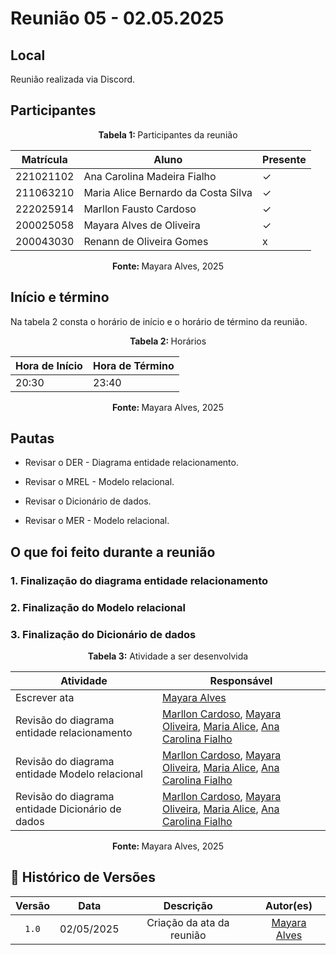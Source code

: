 # Reunião 05 - 02.05.2025

## Local
Reunião realizada via Discord.

## Participantes

<p align="center"><strong> Tabela 1:  </strong>Participantes da reunião</p>

| Matrícula | Aluno                               | Presente |
| --------- | ----------------------------------- | -------- |
| 221021102 | Ana Carolina Madeira Fialho         | ✓       |
| 211063210 | Maria Alice Bernardo da Costa Silva | ✓        |
| 222025914 | Marllon Fausto Cardoso              | ✓        |
| 200025058 | Mayara Alves de Oliveira            | ✓        |
| 200043030 | Renann de Oliveira Gomes            | x       |

<p align="center"><strong> Fonte: </strong> Mayara Alves, 2025</p>

<!-- 

    Se o membro estiver presente: ✓
    Se o membro faltar: x

 -->

<!-- 
    Matrículas e github pra facilitar:

    222025914  [Marllon Cardoso](https://github.com/m4rllon)
    200025058  [Mayara Oliveira](https://github.com/mayara-tech)
    200043030  [Renann Gomes](https://github.com/renannOgomes)
    211063210  [Maria Alice](https://github.com/maliz30)
    221021102  [Ana Carolina Fialho](https://github.com/anawcarol)
 -->

## Início e término
Na tabela 2 consta o horário de início e o horário de término da reunião.


<p align="center"><strong>Tabela 2: </strong>Horários</p>

| Hora de Início | Hora de Término |
| -------------- | --------------- |
| 20:30          | 23:40           |

<p align="center"><strong>Fonte: </strong> Mayara Alves, 2025</p>


## Pautas


- Revisar o DER - Diagrama entidade relacionamento.

- Revisar o MREL - Modelo relacional.

- Revisar o Dicionário de dados.

- Revisar o MER - Modelo relacional.



## O que foi feito durante a reunião
### 1. Finalização do diagrama entidade relacionamento

### 2. Finalização do Modelo relacional

### 3. Finalização do Dicionário de dados

<p align="center"><strong>Tabela 3:</strong> Atividade a ser desenvolvida</p>


| Atividade                                     | Responsável                                                                               |
| --------------------------------------------- | ----------------------------------------------------------------------------------------- |
| Escrever   ata  | [Mayara Alves](https://github.com/mayara-tech)                                         |
| Revisão do diagrama entidade relacionamento | [Marllon Cardoso](https://github.com/m4rllon), [Mayara Oliveira](https://github.com/mayara-tech), [Maria Alice](https://github.com/maliz30), [Ana Carolina Fialho](https://github.com/anawcarol)|
| Revisão do diagrama entidade Modelo relacional | [Marllon Cardoso](https://github.com/m4rllon), [Mayara Oliveira](https://github.com/mayara-tech), [Maria Alice](https://github.com/maliz30), [Ana Carolina Fialho](https://github.com/anawcarol) |
| Revisão do diagrama entidade Dicionário de dados | [Marllon Cardoso](https://github.com/m4rllon), [Mayara Oliveira](https://github.com/mayara-tech), [Maria Alice](https://github.com/maliz30), [Ana Carolina Fialho](https://github.com/anawcarol) |



<p align="center"><strong>Fonte: </strong>Mayara Alves, 2025</p>




## 📑 Histórico de Versões

| Versão |    Data    | Descrição |            Autor(es)            |
| :----: | :--------: | :-------: | :-----------------------------: |
| `1.0`  | 02/05/2025 |   Criação da ata da reunião    | [Mayara Alves](https://github.com/mayara-tech) |